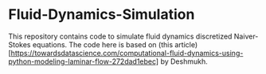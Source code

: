 # Fluid-Dynamics-Simulation

This repository contains code to simulate fluid dynamics discretized Naiver-Stokes equations. The code here is based on (this article)[https://towardsdatascience.com/computational-fluid-dynamics-using-python-modeling-laminar-flow-272dad1ebec] by Deshmukh.
